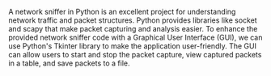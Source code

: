 A network sniffer in Python is an excellent project for understanding network traffic and packet structures. Python provides libraries like socket and scapy that make packet capturing and analysis easier. 
To enhance the provided network sniffer code with a Graphical User Interface (GUI), we can use Python's Tkinter library to make the application user-friendly.
The GUI can allow users to start and stop the packet capture, view captured packets in a table, and save packets to a file.

